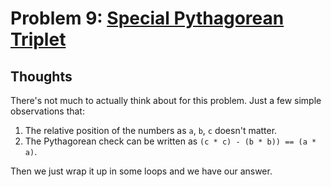 # Problem 9: [Special Pythagorean Triplet](https://projecteuler.net/problem=9)

## Thoughts
There's not much to actually think about for this problem. Just a few simple observations that:

1. The relative position of the numbers as `a`, `b`, `c` doesn't matter. 
2. The Pythagorean check can be written as `(c * c) - (b * b)) == (a * a)`.

Then we just wrap it up in some loops and we have our answer.